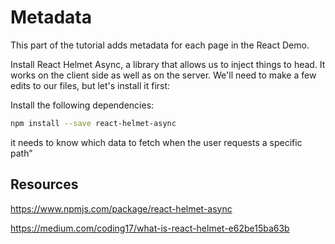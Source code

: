 # Metadata

This part of the tutorial adds metadata for each page in the React Demo.

Install React Helmet Async, a library that allows us to inject things to head. It works on the client side as well as on the server. We'll need to make a few edits to our files, but let's install it first:

Install the following dependencies:
```bash
npm install --save react-helmet-async
```

it needs to know which data to fetch when the user requests a specific path”


## Resources

https://www.npmjs.com/package/react-helmet-async

https://medium.com/coding17/what-is-react-helmet-e62be15ba63b
